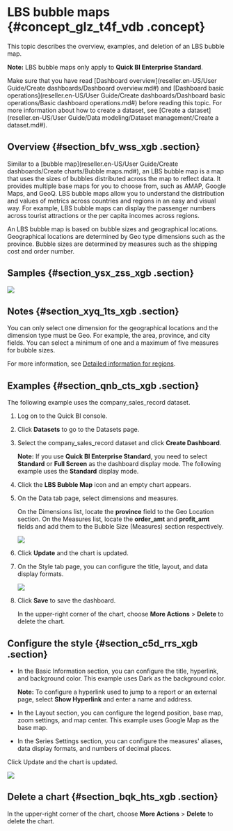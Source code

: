 # LBS bubble maps {#concept_glz_t4f_vdb .concept}

This topic describes the overview, examples, and deletion of an LBS bubble map.

**Note:** LBS bubble maps only apply to **Quick BI Enterprise Standard**.

Make sure that you have read [Dashboard overview](reseller.en-US/User Guide/Create dashboards/Dashboard overview.md#) and [Dashboard basic operations](reseller.en-US/User Guide/Create dashboards/Dashboard basic operations/Basic dashboard operations.md#) before reading this topic. For more information about how to create a dataset, see [Create a dataset](reseller.en-US/User Guide/Data modeling/Dataset management/Create a dataset.md#).

## Overview {#section_bfv_wss_xgb .section}

Similar to a [bubble map](reseller.en-US/User Guide/Create dashboards/Create charts/Bubble maps.md#), an LBS bubble map is a map that uses the sizes of bubbles distributed across the map to reflect data. It provides multiple base maps for you to choose from, such as AMAP, Google Maps, and GeoQ. LBS bubble maps allow you to understand the distribution and values of metrics across countries and regions in an easy and visual way. For example, LBS bubble maps can display the passenger numbers across tourist attractions or the per capita incomes across regions.

An LBS bubble map is based on bubble sizes and geographical locations. Geographical locations are determined by Geo type dimensions such as the province. Bubble sizes are determined by measures such as the shipping cost and order number.

## Samples {#section_ysx_zss_xgb .section}

![](http://static-aliyun-doc.oss-cn-hangzhou.aliyuncs.com/assets/img/9145/156404678239683_en-US.png)

## Notes {#section_xyq_1ts_xgb .section}

You can only select one dimension for the geographical locations and the dimension type must be Geo. For example, the area, province, and city fields. You can select a minimum of one and a maximum of five measures for bubble sizes.

For more information, see [Detailed information for regions](http://docs-aliyun.cn-hangzhou.oss.aliyun-inc.com/assets/attach/48322/cn_zh/1534241743586/%E5%90%84%E5%9C%B0%E5%8C%BA%E8%AF%A6%E7%BB%86%E4%BF%A1%E6%81%AF%E5%AF%B9%E7%85%A7%E8%A1%A8.xls).

## Examples {#section_qnb_cts_xgb .section}

The following example uses the company\_sales\_record dataset.

1.  Log on to the Quick BI console.
2.  Click **Datasets** to go to the Datasets page.
3.  Select the company\_sales\_record dataset and click **Create Dashboard**.

    **Note:** If you use **Quick BI Enterprise Standard**, you need to select **Standard** or **Full Screen** as the dashboard display mode. The following example uses the **Standard** display mode.

4.  Click the **LBS Bubble Map** icon and an empty chart appears.
5.  On the Data tab page, select dimensions and measures.

    On the Dimensions list, locate the **province** field to the Geo Location section. On the Measures list, locate the **order\_amt** and **profit\_amt** fields and add them to the Bubble Size \(Measures\) section respectively.

    ![](http://static-aliyun-doc.oss-cn-hangzhou.aliyuncs.com/assets/img/9145/15640467821870_en-US.png)

6.  Click **Update** and the chart is updated.
7.  On the Style tab page, you can configure the title, layout, and data display formats.

    ![](http://static-aliyun-doc.oss-cn-hangzhou.aliyuncs.com/assets/img/9145/15640467831871_en-US.png)

8.  Click **Save** to save the dashboard.

    In the upper-right corner of the chart, choose **More Actions** \> **Delete** to delete the chart.


## Configure the style {#section_c5d_rrs_xgb .section}

-   In the Basic Information section, you can configure the title, hyperlink, and background color. This example uses Dark as the background color.

    **Note:** To configure a hyperlink used to jump to a report or an external page, select **Show Hyperlink** and enter a name and address.

-   In the Layout section, you can configure the legend position, base map, zoom settings, and map center. This example uses Google Map as the base map.
-   In the Series Settings section, you can configure the measures' aliases, data display formats, and numbers of decimal places.

Click Update and the chart is updated.

![](http://static-aliyun-doc.oss-cn-hangzhou.aliyuncs.com/assets/img/9145/156404678339685_en-US.png)

## Delete a chart {#section_bqk_hts_xgb .section}

In the upper-right corner of the chart, choose **More Actions** \> **Delete** to delete the chart.

